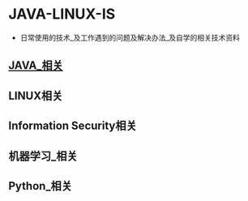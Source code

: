 # JAVA-LINUX-IS
* 日常使用的技术_及工作遇到的问题及解决办法_及自学的相关技术资料

## [JAVA_相关](https://github.com/Rainron/-JAVA-LINUX-IS/blob/master/java_relevant.md)



## LINUX相关



## Information Security相关




## 机器学习_相关



## Python_相关








